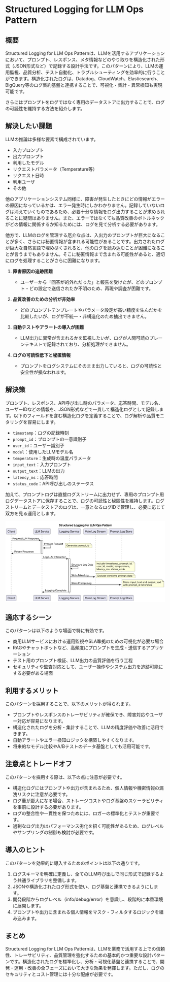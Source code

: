 # Structured Logging for LLM Ops Pattern

## 概要

Structured Logging for LLM Ops Patternは、LLMを活用するアプリケーションにおいて、プロンプト、レスポンス、メタ情報などのやり取りを構造化された形式（JSON形式など）で記録する設計手法です。このパターンにより、LLMの運用監視、品質分析、テスト自動化、トラブルシューティングを効率的に行うことができます。構造化されたログは、Datadog、CloudWatch、Elasticsearch、BigQuery等のログ集約基盤と連携することで、可視化・集計・異常検知も実現可能です。

さらにはプロンプトをログではなく専用のデータストアに出力することで、ログの可読性を維持する方法を紹介します。

## 解決したい課題

LLMの推論は多様な要素で構成されています。

- 入力プロンプト
- 出力プロンプト
- 利用したモデル
- リクエストパラメータ（Temperature等）
- リクエスト日時
- 利用ユーザ
- その他

他のアプリケーションシステム同様に、障害が発生したときにどの情報がエラーの原因になっているかは、エラー発生時にしかわかりません。記録していないログは消えていくものであるため、必要十分な情報をログ出力することが求められることに疑問はありません。また、エラーではなくても品質改善のボトルネックがどの情報に関係するか知るためには、ログを見て分析する必要があります。

他方で、LLMのログを管理する厄介な点は、入出力のプロンプトが巨大になることが多く、さらには秘匿情報が含まれる可能性があることです。出力されたログが巨大な自然言語で埋め尽くされると、他のログを読み込むことが困難になることが言うまでもありません。そこに秘匿情報まで含まれる可能性があると、適切にログを処理することがさらに困難になります。

1. **障害原因の追跡困難**
      - ユーザーから「回答が的外れだった」と報告を受けたが、どのプロンプト・どの設定で送信されたか不明のため、再現や調査が困難です。

2. **品質改善のための分析が非効率**
      - どのプロンプトテンプレートやパラメータ設定が高い精度を生んだかを比較したいが、ログが不統一・非構造化のため抽出できません。

3. **自動テストやアラートの導入が困難**
      - LLM出力に異常が含まれるかを監視したいが、ログが人間可読のプレーンテキストで記録されており、分析処理ができません。

4. **ログの可読性低下と秘匿情報**
      - プロンプトをログシステムにそのまま出力していると、ログの可読性と安全性が損なわれます。

## 解決策

プロンプト、レスポンス、API呼び出し時のパラメータ、応答時間、モデル名、ユーザーIDなどの情報を、JSON形式などで一貫して構造化ログとして記録します。以下のフィールドを含む構造化ログを定義することで、ログ解析や品質モニタリングを容易にします。

- `timestamp`：ログの記録時刻
- `prompt_id`：プロンプトの一意識別子
- `user_id`：ユーザー識別子
- `model`：使用したLLMモデル名
- `temperature`：生成時の温度パラメータ
- `input_text`：入力プロンプト
- `output_text`：LLMの出力
- `latency_ms`：応答時間
- `status_code`：API呼び出しのステータス

加えて、プロンプトログは直接ログストリームに出力せず、専用のプロンプト用ログデータストアに保存することで、ログの可読性と秘匿性を維持します。ログストリームとデータストアのログは、一意となるログIDで管理し、必要に応じて双方を見る運用とします。

![img](./uml/images/structured_logging_for_llm_ops_pattern.png)

## 適応するシーン

このパターンは以下のような場面で特に有効です。

- 商用LLMサービスにおける運用監視やSLA準拠のための可視化が必要な場合
- RAGやチャットボットなど、高頻度にプロンプトを生成・送信するアプリケーション
- テスト用のプロンプト検証、LLM出力の品質評価を行う工程
- セキュリティや監査対応として、ユーザー操作やシステム出力を追跡可能にする必要がある場面

## 利用するメリット

このパターンを採用することで、以下のメリットが得られます。

- プロンプトやレスポンスのトレーサビリティが確保でき、障害対応やユーザー対応が容易になります。
- 構造化されたログを分析・集計することで、LLMの精度評価や改善に活用できます。
- 自動アラートやエラー検知ロジックを構築しやすくなります。
- 将来的なモデル比較やA/Bテストのデータ基盤としても活用可能です。

## 注意点とトレードオフ

このパターンを採用する際は、以下の点に注意が必要です。

- 構造化ログにはプロンプトや出力が含まれるため、個人情報や機密情報の漏洩リスクに注意が必要です。
- ログ量が膨大になる場合、ストレージコストやログ基盤のスケーラビリティを事前に設計する必要があります。
- ログの整合性や一貫性を保つためには、ロガーの標準化とテストが重要です。
- 過剰なログ出力はパフォーマンス劣化を招く可能性があるため、ログレベルやサンプリングの制御も検討が必要です。

## 導入のヒント

このパターンを効果的に導入するためのポイントは以下の通りです。

1. ログスキーマを明確に定義し、全てのLLM呼び出しで同じ形式で記録するよう共通ライブラリを整備します。
2. JSONや構造化されたログ形式を使い、ログ基盤と連携できるようにします。
3. 開発段階からログレベル（info/debug/error）を意識し、段階的に本番環境に展開します。
4. プロンプトや出力に含まれる個人情報をマスク・フィルタするロジックを組み込みます。

## まとめ

Structured Logging for LLM Ops Patternは、LLMを業務で活用する上での信頼性、トレーサビリティ、品質管理を強化するための基本的かつ重要な設計パターンです。構造化されたログを標準化し、分析・可視化基盤と連携することで、開発・運用・改善の全フェーズにおいて大きな効果を発揮します。ただし、ログのセキュリティとコスト管理には十分な配慮が必要です。
